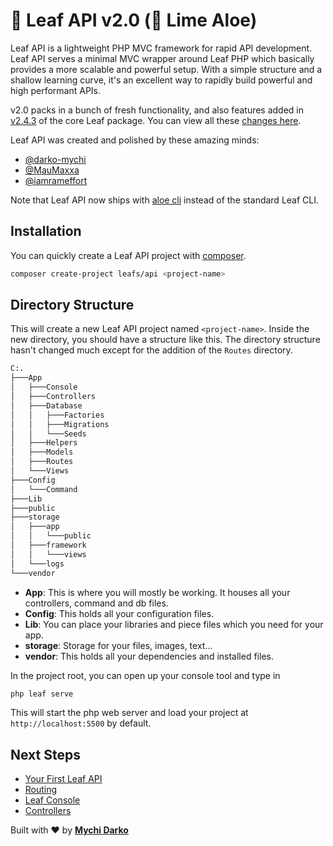 <!-- markdownlint-disable no-inline-html -->
# 🎉 Leaf API v2.0 (🌵 Lime Aloe)

Leaf API is a lightweight PHP MVC framework for rapid API development. Leaf API serves a minimal MVC wrapper around Leaf PHP which basically provides a more scalable and powerful setup. With a simple structure and a shallow learning curve, it's an excellent way to rapidly build powerful and high performant APIs.

v2.0 packs in a bunch of fresh functionality, and also features added in [v2.4.3](leaf/v/2.4.3/) of the core Leaf package. You can view all these [changes here](leaf-api/v/2.0/new).

Leaf API was created and polished by these amazing minds:

- [@darko-mychi](https://github.com/darko-mychi)
- [@MauMaxxa](https://github.com/MauMaxxa)
- [@iamrameffort](https://github.com/iamrameffort)

<p class="alert -warning">
  Note that Leaf API now ships with <a href="/#/aloe-cli/">aloe cli</a> instead of the standard Leaf CLI.
</p>

## Installation

You can quickly create a Leaf API project with [composer](https://getcomposer.org).

```bash
composer create-project leafs/api <project-name>
```

## Directory Structure

This will create a new Leaf API project named `<project-name>`. Inside the new directory, you should have a structure like this. The directory structure hasn't changed much except for the addition of the `Routes` directory.

```bash
C:.
├───App
│   ├───Console
│   ├───Controllers
│   ├───Database
│   │   ├───Factories
│   │   ├───Migrations
│   │   └───Seeds
│   ├───Helpers
│   ├───Models
│   ├───Routes
│   └───Views
├───Config
│   └───Command
├───Lib
├───public
├───storage
│   ├───app
│   │   └───public
│   ├───framework
│   │   └───views
│   └───logs
└───vendor
```

- **App**: This is where you will mostly be working. It houses all your controllers, command and db files.
- **Config**: This holds all your configuration files.
- **Lib**: You can place your libraries and piece files which you need for your app.
- **storage**: Storage for your files, images, text...
- **vendor**: This holds all your dependencies and installed files.

In the project root, you can open up your console tool and type in

```bash
php leaf serve
```

This will start the php web server and load your project at `http://localhost:5500` by default.

## Next Steps

- [Your First Leaf API](/leaf-api/v/2.0/intro/first-app)
- [Routing](/leaf-api/v/2.0/core/routing)
- [Leaf Console](/leaf-api/v/2.0/utils/console)
- [Controllers](/leaf-api/v/2.0/core/controllers)

Built with ❤ by [**Mychi Darko**](//mychi.netlify.app)
